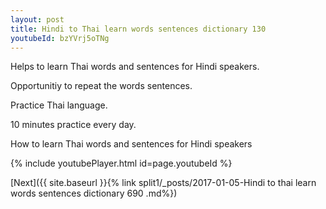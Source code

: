 ```yaml
---
layout: post
title: Hindi to Thai learn words sentences dictionary 130 
youtubeId: bzYVrj5oTNg
---
```

 
 
Helps to learn Thai words and sentences for Hindi speakers.

Opportunitiy to repeat the words sentences. 

Practice Thai language. 
 
10 minutes practice every day. 
 
How to learn Thai words and sentences for Hindi speakers 
 
{% include youtubePlayer.html id=page.youtubeId %}
 
 
[Next]({{ site.baseurl }}{% link  split1/_posts/2017-01-05-Hindi to thai learn words sentences dictionary 690 .md%})
 
